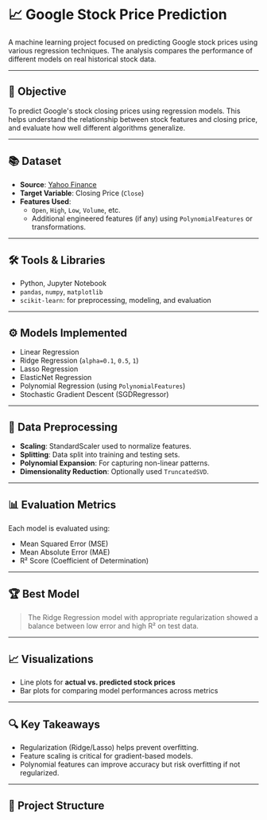 # 📈 Google Stock Price Prediction

A machine learning project focused on predicting Google stock prices using various regression techniques. The analysis compares the performance of different models on real historical stock data.

---


## 🎯 Objective
To predict Google's stock closing prices using regression models. This helps understand the relationship between stock features and closing price, and evaluate how well different algorithms generalize.

---

## 📚 Dataset
- **Source**: [Yahoo Finance](https://www.kaggle.com/datasets/alirezajavid1999/google-stock-2010-2023/data)
- **Target Variable**: Closing Price (`Close`)
- **Features Used**:
  - `Open`, `High`, `Low`, `Volume`, etc.
  - Additional engineered features (if any) using `PolynomialFeatures` or transformations.

---

## 🛠️ Tools & Libraries
- Python, Jupyter Notebook
- `pandas`, `numpy`, `matplotlib`
- `scikit-learn`: for preprocessing, modeling, and evaluation

---

## ⚙️ Models Implemented
- Linear Regression
- Ridge Regression (`alpha=0.1`, `0.5`, `1`)
- Lasso Regression
- ElasticNet Regression
- Polynomial Regression (using `PolynomialFeatures`)
- Stochastic Gradient Descent (SGDRegressor)

---

## 🧹 Data Preprocessing
- **Scaling**: StandardScaler used to normalize features.
- **Splitting**: Data split into training and testing sets.
- **Polynomial Expansion**: For capturing non-linear patterns.
- **Dimensionality Reduction**: Optionally used `TruncatedSVD`.

---

## 📊 Evaluation Metrics
Each model is evaluated using:
- Mean Squared Error (MSE)
- Mean Absolute Error (MAE)
- R² Score (Coefficient of Determination)

---

## 🏆 Best Model
> The Ridge Regression model with appropriate regularization showed a balance between low error and high R² on test data.

---

## 📈 Visualizations
- Line plots for **actual vs. predicted stock prices**
- Bar plots for comparing model performances across metrics

---

## 🔍 Key Takeaways
- Regularization (Ridge/Lasso) helps prevent overfitting.
- Feature scaling is critical for gradient-based models.
- Polynomial features can improve accuracy but risk overfitting if not regularized.

---

## 📂 Project Structure

